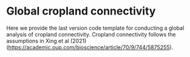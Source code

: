 # Global cropland connectivity
Here we provide the last version code template for conducting a global analysis of cropland connectivity.
Cropland connectivity follows the assumptions in Xing et al (2021) (https://academic.oup.com/bioscience/article/70/9/744/5875255).
